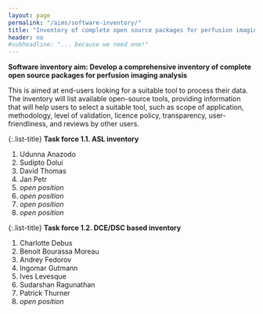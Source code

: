 ```yaml
---
layout: page
permalink: "/aims/software-inventory/"
title: "Inventory of complete open source packages for perfusion imaging analysis"
header: no
#subheadline: "... because we need one!"
---
```



**Software inventory aim: Develop a comprehensive inventory of complete open source packages for perfusion imaging analysis** 

This is aimed at end-users looking for a suitable tool to process their data. The inventory will list available open-source tools, providing information that will help users to select a suitable tool, such as scope of application, methodology, level of validation, licence policy, transparency, user-friendliness, and reviews by other users.

{:.list-title}
**Task force 1.1. ASL inventory**

1. Udunna Anazodo
2. Sudipto Dolui
3. David Thomas
4. Jan Petr
5. *open position*
6. *open position*
7. *open position*
8. *open position*

{:.list-title}
**Task force 1.2. DCE/DSC based inventory**

1. Charlotte Debus
2. Benoit Bourassa Moreau
3. Andrey Fedorov
4. Ingomar Gutmann
5. Ives Levesque
6. Sudarshan Ragunathan
7. Patrick Thurner
8. *open position*
